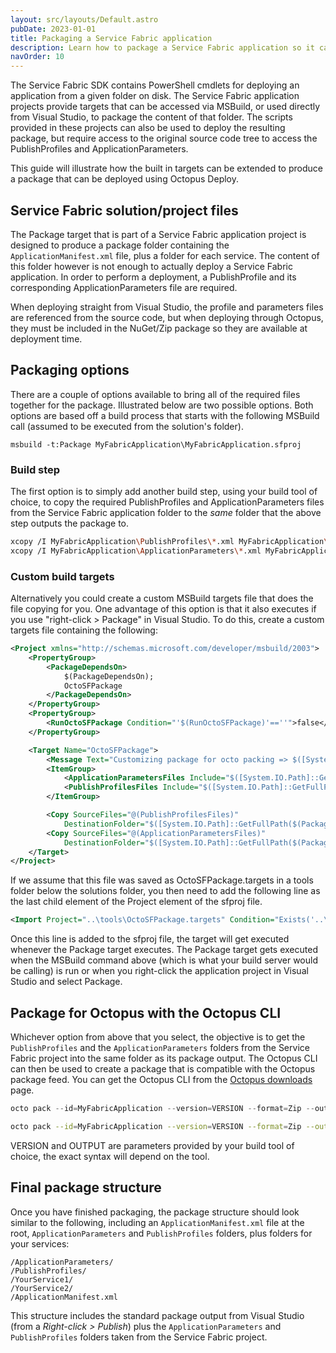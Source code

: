 ```yaml
---
layout: src/layouts/Default.astro
pubDate: 2023-01-01
title: Packaging a Service Fabric application
description: Learn how to package a Service Fabric application so it can be deployed from Octopus.
navOrder: 10
---
```


The Service Fabric SDK contains PowerShell cmdlets for deploying an application from a given folder on disk. The Service Fabric application projects provide targets that can be accessed via MSBuild, or used directly from Visual Studio, to package the content of that folder. The scripts provided in these projects can also be used to deploy the resulting package, but require access to the original source code tree to access the PublishProfiles and ApplicationParameters.

This guide will illustrate how the built in targets can be extended to produce a package that can be deployed using Octopus Deploy.

## Service Fabric solution/project files

The Package target that is part of a Service Fabric application project is designed to produce a package folder containing the `ApplicationManifest.xml` file, plus a folder for each service. The content of this folder however is not enough to actually deploy a Service Fabric application. In order to perform a deployment, a PublishProfile and its corresponding ApplicationParameters file are required.

When deploying straight from Visual Studio, the profile and parameters files are referenced from the source code, but when deploying through Octopus, they must be included in the NuGet/Zip package so they are available at deployment time.

## Packaging options

There are a couple of options available to bring all of the required files together for the package. Illustrated below are two possible options. Both options are based off a build process that starts with the following MSBuild call (assumed to be executed from the solution's folder).

```
msbuild -t:Package MyFabricApplication\MyFabricApplication.sfproj
```

### Build step

The first option is to simply add another build step, using your build tool of choice, to copy the required PublishProfiles and ApplicationParameters files from the Service Fabric application folder to the _same_ folder that the above step outputs the package to.

```bash
xcopy /I MyFabricApplication\PublishProfiles\*.xml MyFabricApplication\pkg\Release\PublishProfiles
xcopy /I MyFabricApplication\ApplicationParameters\*.xml MyFabricApplication\pkg\Release\ApplicationParameters
```

### Custom build targets

Alternatively you could create a custom MSBuild targets file that does the file copying for you. One advantage of this option is that it also executes if you use "right-click > Package" in Visual Studio. To do this, create a custom targets file containing the following:

```xml
<Project xmlns="http://schemas.microsoft.com/developer/msbuild/2003">
	<PropertyGroup>
		<PackageDependsOn>
			$(PackageDependsOn);
			OctoSFPackage
		</PackageDependsOn>
	</PropertyGroup>  
	<PropertyGroup>
		<RunOctoSFPackage Condition="'$(RunOctoSFPackage)'==''">false</RunOctoSFPackage>
	</PropertyGroup>

	<Target Name="OctoSFPackage">
		<Message Text="Customizing package for octo packing => $([System.IO.Path]::GetFullPath($(PackageLocation)))" />
		<ItemGroup>  
			<ApplicationParametersFiles Include="$([System.IO.Path]::GetFullPath($(PackageLocation)))\..\..\ApplicationParameters\*.xml"/>  
			<PublishProfilesFiles Include="$([System.IO.Path]::GetFullPath($(PackageLocation)))\..\..\PublishProfiles\*.xml"/>  
		</ItemGroup>

		<Copy SourceFiles="@(PublishProfilesFiles)"
			DestinationFolder="$([System.IO.Path]::GetFullPath($(PackageLocation)))\PublishProfiles" />  
		<Copy SourceFiles="@(ApplicationParametersFiles)"
			DestinationFolder="$([System.IO.Path]::GetFullPath($(PackageLocation)))\ApplicationParameters" />  
	</Target>
</Project>
```

If we assume that this file was saved as OctoSFPackage.targets in a tools folder below the solutions folder, you then need to add the following line as the last child element of the Project element of the sfproj file.

```xml
<Import Project="..\tools\OctoSFPackage.targets" Condition="Exists('..\tools\OctoSFPackage.targets')" />
```

Once this line is added to the sfproj file, the target will get executed whenever the Package target executes. The Package target gets executed when the MSBuild command above (which is what your build server would be calling) is run or when you right-click the application project in Visual Studio and select Package.

## Package for Octopus with the Octopus CLI

Whichever option from above that you select, the objective is to get the `PublishProfiles` and the `ApplicationParameters` folders from the Service Fabric project into the same folder as its package output. The Octopus CLI can then be used to create a package that is compatible with the Octopus package feed. You can get the Octopus CLI from the [Octopus downloads](http://octopus.com/downloads) page.

```powershell
octo pack --id=MyFabricApplication --version=VERSION --format=Zip --outFolder=OUTPUT --basePath=MyFabricApplication\pkg\Release
```
```bash
octo pack --id=MyFabricApplication --version=VERSION --format=Zip --outFolder=OUTPUT --basePath=MyFabricApplication/pkg/Release
```

VERSION and OUTPUT are parameters provided by your build tool of choice, the exact syntax will depend on the tool.

## Final package structure

Once you have finished packaging, the package structure should look similar to the following, including an `ApplicationManifest.xml` file at the root, `ApplicationParameters` and `PublishProfiles` folders, plus folders for your services:

```
/ApplicationParameters/
/PublishProfiles/
/YourService1/
/YourService2/
/ApplicationManifest.xml
```

This structure includes the standard package output from Visual Studio (from a _Right-click > Publish_) plus the `ApplicationParameters` and `PublishProfiles` folders taken from the Service Fabric project.

